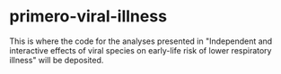 # primero-viral-illness

This is where the code for the analyses presented in "Independent and interactive effects of viral species on early-life risk of lower respiratory illness" will be deposited.